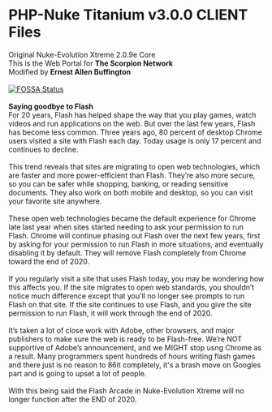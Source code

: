 # PHP-Nuke Titanium v3.0.0 CLIENT Files
Original Nuke-Evolution Xtreme 2.0.9e Core<br /> 
This is the Web Portal for **The Scorpion Network**<br /> 
Modified by **Ernest Allen Buffington**<br />
<br />
[![FOSSA Status](https://app.fossa.com/api/projects/git%2Bgithub.com%2Fernestbuffington%2FNuke-Evolution-Xtreme-2.0.9e.svg?type=shield)](https://app.fossa.com/projects/git%2Bgithub.com%2Fernestbuffington%2FNuke-Evolution-Xtreme-2.0.9e?ref=badge_shield)
<br /><br /> 
**Saying goodbye to Flash**<br />
For 20 years, Flash has helped shape the way that you play games, watch videos and run applications on the web. But over the last few years, Flash has become less common. Three years ago, 80 percent of desktop Chrome users visited a site with Flash each day. Today usage is only 17 percent and continues to decline.<br />
<br />
This trend reveals that sites are migrating to open web technologies, which are faster and more power-efficient than Flash. They’re also more secure, so you can be safer while shopping, banking, or reading sensitive documents. They also work on both mobile and desktop, so you can visit your favorite site anywhere.<br />
<br />
These open web technologies became the default experience for Chrome late last year when sites started needing to ask your permission to run Flash. Chrome will continue phasing out Flash over the next few years, first by asking for your permission to run Flash in more situations, and eventually disabling it by default. They will remove Flash completely from Chrome toward the end of 2020.<br />
<br />
If you regularly visit a site that uses Flash today, you may be wondering how this affects you. If the site migrates to open web standards, you shouldn’t notice much difference except that you'll no longer see prompts to run Flash on that site. If the site continues to use Flash, and you give the site permission to run Flash, it will work through the end of 2020.<br />
<br />
It’s taken a lot of close work with Adobe, other browsers, and major publishers to make sure the web is ready to be Flash-free. We’re NOT supportive of Adobe’s announcement, and we MIGHT stop usng Chrome as a result. Many programmers spent hundreds of hours writing flash games and there just is no reason to 86it completely, it's a brash move on Googles part and is going to upset a lot of people.<br />
<br />
With this being said the Flash Arcade in Nuke-Evolution Xtreme will no longer function after the END of 2020.
